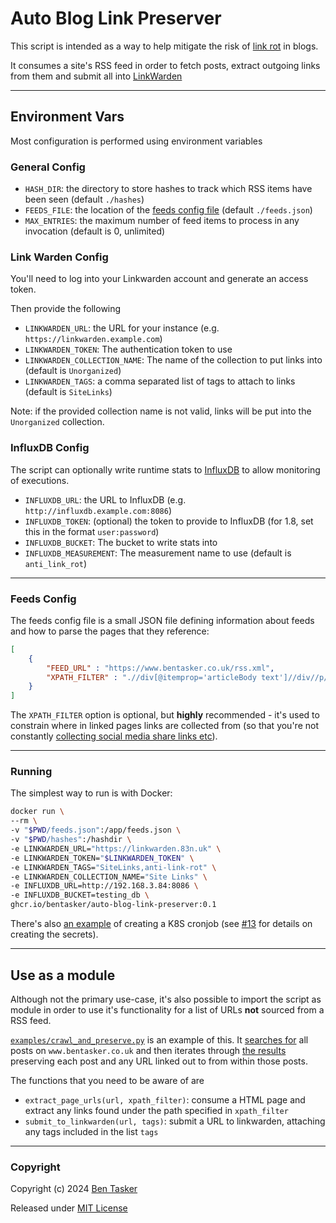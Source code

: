 # Auto Blog Link Preserver

This script is intended as a way to help mitigate the risk of [link rot](https://en.wikipedia.org/wiki/Link_rot) in blogs.

It consumes a site's RSS feed in order to fetch posts, extract outgoing links from them and submit all into [LinkWarden](https://github.com/linkwarden/linkwarden)


----

## Environment Vars

Most configuration is performed using environment variables

### General Config 

* `HASH_DIR`: the directory to store hashes to track which RSS items have been seen (default `./hashes`)
* `FEEDS_FILE`: the location of the [feeds config file](#feeds_config_file) (default `./feeds.json`)
* `MAX_ENTRIES`: the maximum number of feed items to process in any invocation (default is 0, unlimited)

### Link Warden Config

You'll need to log into your Linkwarden account and generate an access token.

Then provide the following

* `LINKWARDEN_URL`: the URL for your instance (e.g. `https://linkwarden.example.com`)
* `LINKWARDEN_TOKEN`: The authentication token to use
* `LINKWARDEN_COLLECTION_NAME`: The name of the collection to put links into (default is `Unorganized`)
* `LINKWARDEN_TAGS`: a comma separated list of tags to attach to links (default is `SiteLinks`)

Note: if the provided collection name is not valid, links will be put into the `Unorganized` collection.


### InfluxDB Config

The script can optionally write runtime stats to [InfluxDB](https://github.com/influxdata/influxdb) to allow monitoring of executions.

* `INFLUXDB_URL`: the URL to InfluxDB (e.g. `http://influxdb.example.com:8086`)
* `INFLUXDB_TOKEN`: (optional) the token to provide to InfluxDB (for 1.8, set this in the format `user:password`)
* `INFLUXDB_BUCKET`: The bucket to write stats into
* `INFLUXDB_MEASUREMENT`: The measurement name to use (default is `anti_link_rot`)

----

<a name="feeds_config_file"></a>

### Feeds Config

The feeds config file is a small JSON file defining information about feeds and how to parse the pages that they reference:

```json
[ 
    {
        "FEED_URL" : "https://www.bentasker.co.uk/rss.xml",
        "XPATH_FILTER" : ".//div[@itemprop='articleBody text']//div//p/a[@href]"
    }
]
```

The `XPATH_FILTER` option is optional, but **highly** recommended - it's used to constrain where in linked pages links are collected from (so that you're not constantly [collecting social media share links etc](https://projects.bentasker.co.uk/gils_projects/issue/utilities/auto-blog-link-preserver/4.html#comment7654)).


----

### Running

The simplest way to run is with Docker:
```sh
docker run \
--rm \
-v "$PWD/feeds.json":/app/feeds.json \
-v "$PWD/hashes":/hashdir \
-e LINKWARDEN_URL="https://linkwarden.83n.uk" \
-e LINKWARDEN_TOKEN="$LINKWARDEN_TOKEN" \
-e LINKWARDEN_TAGS="SiteLinks,anti-link-rot" \
-e LINKWARDEN_COLLECTION_NAME="Site Links" \
-e INFLUXDB_URL=http://192.168.3.84:8086 \
-e INFLUXDB_BUCKET=testing_db \
ghcr.io/bentasker/auto-blog-link-preserver:0.1

```

There's also [an example](examples/anti-link-rot.yml) of creating a K8S cronjob (see [#13](https://projects.bentasker.co.uk/gils_projects/issue/utilities/auto-blog-link-preserver/13.html) for details on creating the secrets).

----

## Use as a module

Although not the primary use-case, it's also possible to import the script as module in order to use it's functionality for a list of URLs **not** sourced from a RSS feed.

[`examples/crawl_and_preserve.py`](examples/crawl_and_preserve.py) is an example of this. It [searches for](https://www.bentasker.co.uk/posts/blog/software-development/building-a-self-hosted-url-and-tags-search-engine.html) all posts on `www.bentasker.co.uk` and then iterates through [the results](https://filesearch.bentasker.co.uk/?q=%2Fposts%2F+%2Fpages%2F+matchtype%3Aurl+mode%3Aor+domain%3Awww.bentasker.co.uk+ext%3Ahtml+-%3F&t=) preserving each post and any URL linked out to from within those posts.

The functions that you need to be aware of are 

* `extract_page_urls(url, xpath_filter)`: consume a HTML page and extract any links found under the path specified in `xpath_filter`
* `submit_to_linkwarden(url, tags)`: submit a URL to linkwarden, attaching any tags included in the list `tags`



----

### Copyright

Copyright (c) 2024 [Ben Tasker](https://www.bentasker.co.uk)

Released under [MIT License](https://www.bentasker.co.uk/pages/licenses/mit-license.html)



